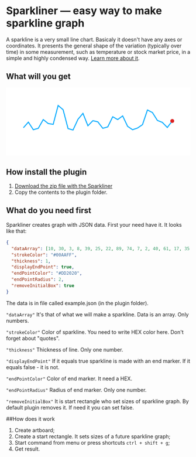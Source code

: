 # Sparkliner — easy way to make sparkline graph
A sparkline is a very small line chart. Basicaly it doesn't have any axes or coordinates. It presents the general shape of the variation (typically over time) in some measurement, such as temperature or stock market price, in a simple and highly condensed way. [Learn more about it](https://en.wikipedia.org/wiki/Sparkline).

## What will you get
![Sparkline is ready](/sparkline-example.png)

## How install the plugin
1. [Download the zip file with the Sparkliner](https://github.com/Volorf/Sparkliner/archive/master.zip)
2. Copy the contents to the plugin folder.

## What do you need first
Sparkliner creates graph with JSON data. First your need have it. It looks like that:

``` json
{
  "dataArray": [10, 30, 3, 8, 39, 25, 22, 89, 74, 7, 2, 40, 61, 17, 35, 31, 8, 14, 39, 32, 53],
  "strokeColor": "#00AAFF",
  "thickness": 1,
  "displayEndPoint": true,
  "endPointColor": "#DD2020",
  "endPointRadius": 2,
  "removeInitialBox": true
}
```

The data is in file called example.json (in the plugin folder).

``` "dataArray" ```
It's that of what we will make a sparkline. Data is an array. Only numbers.

``` "strokeColor" ```
Color of sparkline. You need to write HEX color here. Don't forget about "quotes".

``` "thickness" ```
Thickness of line. Only one number.

``` "displayEndPoint" ```
If it equals true sparkline is made with an end marker. If it equals false - it is not.

``` "endPointColor" ```
Color of end marker. It need a HEX.

``` "endPointRadius" ```
Radius of end marker. Only one number.

``` "removeInitialBox" ```
It is start rectangle who set sizes of sparkline graph. By default plugin removes it. If need it you can set false.

##How does it work
1. Create artboard;
2. Create a start rectangle. It sets sizes of a future sparkline graph;
3. Start command from menu or press shortcuts ``` ctrl + shift + g ```;
4. Get result.
